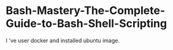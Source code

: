 # Bash-Mastery-The-Complete-Guide-to-Bash-Shell-Scripting

I 've user docker and installed ubuntu image.
